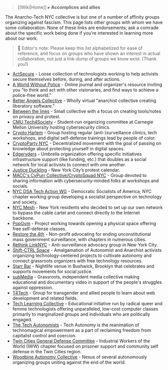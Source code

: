 > [[Wiki|Home]] ▸ **Accomplices and allies**

The Anarcho-Tech NYC collective is but one of a number of affinity groups organizing against fascism. This page lists other groups with whom we have some collaboration. None of these links are endorsements; ask a comrade about the specific work being done if you're interested in learning more about our work.

> 📝 Editor's note: Please keep this list alphabetized for ease of reference, and focus on groups who have shown an interest in actual collaboration, not just a link-dump of groups we know exist. (Thank you!)

* [ActSecure](https://actsecure.github.io/) - Loose collection of technologists working to help activists secure themselves before, during, and after actions.
* [A World Without Police](http://aworldwithoutpolice.org) - Online journal and organizer's resource inviting you "to think and act with other visionaries, and find ways to achieve a police-free world."
* [Better Angels Collective](https://betterangels.github.io/) - Wholly virtual "anarchist collective creating liberatory software."
* [Between the lines](http://betweenthelines.github.io/) - Small collective with a focus on creating tools/notes on privacy and protest.
* [CMU Tech4Society](https://tech4society.slack.com/) - Student-run organizing committee at Carnegie Mellon University hosting cybersecurity clinics.
* [Crypto Harlem](http://rdewald.com/cryptoharlem/) - Group hosting regular (anti-)surveillance clinics, tech workshops, and digital self-defense trainings lead by people of color.
* [CryptoParty NYC](https://www.cryptoparty.in/nyc) - Decentralized movement with the goal of passing on knowledge about protecting yourself in digital spaces.
* [Edgeryders](https://edgeryders.eu/) - Umbrella organization offering specific initiatives infrastructure support (like funding, etc.) that doubles as a social network for local activists to connect with one another.
* [Justice Duckling](http://justiceduckling.com/) - New York City’s protest calendar.
* [MACC's CyPurr Collective/CryptoSquad NYC](https://cypurr.nyc/) - Group devoted to sharing information with cybersecurity-minded folks at workshops and socials.
* [NYC DSA Tech Action WG](https://techaction.nyc/) - Democratic Socialists of America, NYC chapter working group developing a socialist perspective on technology and society.
* [NYC Mesh](https://nycmesh.net/) - New York residents who decided to set up our own network to bypass the cable cartel and connect directly to the Internet backbone.
* [PopGym](http://popgym.org/) - Project working towards opening a physical space offering free self-defense classes.
* [Restore the 4th](https://restorethe4th.com/) - Non-profit advocating for ending unconstitutional mass government surveillance, with chapters in numerous cities.
* [Rethink LinkNYC](http://rethinklink.nyc/) - Anti-surveillance advocacy group in New York City.
* [Shift-CTRL Space](https://shiftctrl.space/) - Amalgamation of Autonomist and Anarchist activists organizing technology-centered projects to cultivate autonomy and connect grassroots organizers with free technology resources.
* [Starr Bar](https://starrbar.com/) - Nightlife venue in Bushwick, Brooklyn that celebrates and supports movements for social justice.
* [subMedia](https://sub.media/) - Grassroots, independent media collective making educational and documentary video in support of the people's struggles against oppression.
* [T4Tech](https://t4tech-nyc.github.io/) - Group for transgender and allied people to learn about web development and related fields.
* [Tech Learning Collective](https://techlearningcollective.com/) - Educational initiative run by radical queer and femme technologists offering unparalleled, low-cost computer classes primarily to marginalized groups and individuals who are politically engaged.
* [The Tech Autonomists](https://tech-autonomy.com/) - Tech Autonomy is the reanimation of technomagical empowerment as a part of reclaiming freedom from capitalist control and coercion.
* [Twin Cities General Defense Committee](https://twincitiesgdc.org/) - Industrial Workers of the World (IWW) chapter focused on prisoner support and community self defense in the Twin Cities region.
* [Woodbine Autonomy Collective](http://woodbine.nyc/) - Nexus of several autonomously organizing groups uniting against the end of the world.